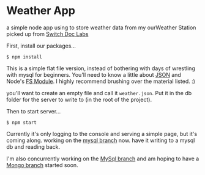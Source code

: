 # Weather App
a simple node app using <DB> to store weather data from my ourWeather Station picked up from [Switch Doc Labs](https://github.com/switchdoclabs/OurWeatherWeatherPlus)

First, install our packages...

`$ npm install`

This is a simple flat file version, instead of bothering with days of wrestling with mysql for beginners. You'll need to know a little about [JSON](https://developer.mozilla.org/en-US/docs/Web/JavaScript/Reference/Global_Objects/JSON) and Node's [FS Module](https://nodejs.org/api/fs.html#fs_file_system). I highly recommend brushing over the material listed. :)

you'll want to create an empty file and call it `weather.json`. Put it in the db folder for the server to write to (in the root of the project).

Then to start server...

`$ npm start`

Currently it's only logging to the console and serving a simple page, but it's coming along. working on the [mysql branch](https://github.com/zerosquadron/weatherApp/tree/with-MySQL) now. have it writing to a mysql db and reading back.

I'm also concurrently working on the [MySql branch](https://github.com/zerosquadron/weatherApp/tree/mysql) and am hoping to have a [Mongo branch](https://github.com/zerosquadron/weatherApp/tree/mongodb) started soon.
